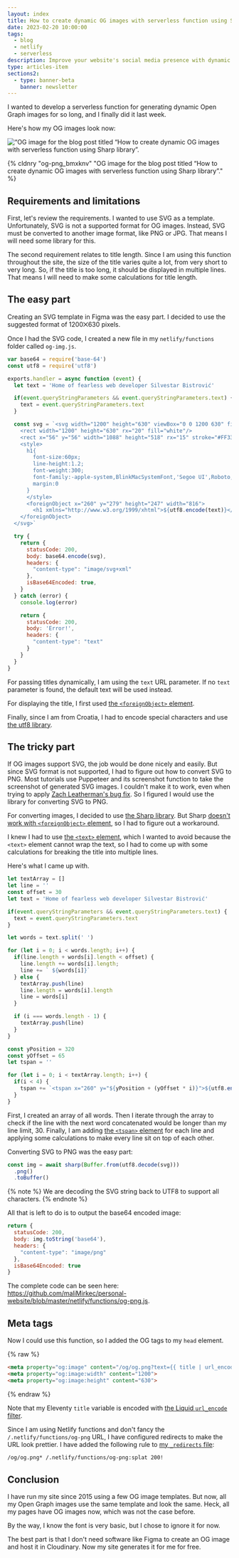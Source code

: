 ```yaml
---
layout: index
title: How to create dynamic OG images with serverless function using Sharp library
date: 2023-02-20 10:00:00
tags:
  - blog
  - netlify
  - serverless
description: Improve your website's social media presence with dynamic Open Graph images. Learn how with serverless functions and Sharp in this tutorial.
type: articles-item
sections2:
  - type: banner-beta
    banner: newsletter
---
```


I wanted to develop a serverless function for generating dynamic Open Graph images for so long, and I finally did it last week.

Here's how my OG images look now:



![“OG image for the blog post titled “How to create dynamic OG images with serverless function using Sharp library”.](/og/og-png?text=How%20to%20create%20dynamic%20OG%20images%20with%20serverless%20function%20using%20Sharp%20library)

{% cldnry "og-png_bmxknv" "OG image for the blog post titled “How to create dynamic OG images with serverless function using Sharp library”." %}

## Requirements and limitations

First, let's review the requirements. I wanted to use SVG as a template. Unfortunately, SVG is not a supported format for OG images. Instead, SVG must be converted to another image format, like PNG or JPG. That means I will need some library for this.

The second requirement relates to title length. Since I am using this function throughout the site, the size of the title varies quite a lot, from very short to very long. So, if the title is too long, it should be displayed in multiple lines. That means I will need to make some calculations for title length.

## The easy part

Creating an SVG template in Figma was the easy part. I decided to use the suggested format of 1200⨉630 pixels.

Once I had the SVG code, I created a new file in my `netlify/functions` folder called `og-img.js`.

```js
var base64 = require('base-64')
const utf8 = require('utf8')

exports.handler = async function (event) {
  let text = 'Home of fearless web developer Silvestar Bistrović'

  if(event.queryStringParameters && event.queryStringParameters.text) {
    text = event.queryStringParameters.text
  }

  const svg = `<svg width="1200" height="630" viewBox="0 0 1200 630" fill="none" xmlns="http://www.w3.org/2000/svg" xmlns:xlink="http://www.w3.org/1999/xlink">
    <rect width="1200" height="630" rx="20" fill="white"/>
    <rect x="56" y="56" width="1088" height="518" rx="15" stroke="#FF3366" stroke-width="14"/>
    <style>
      h1{
        font-size:60px;
        line-height:1.2;
        font-weight:300;
        font-family:-apple-system,BlinkMacSystemFont,'Segoe UI',Roboto,Helvetica,Arial,sans-serif,'Apple Color Emoji','Segoe UI Emoji','Segoe UI Symbol';
        margin:0
      }
      </style>
      <foreignObject x="260" y="279" height="247" width="816">
        <h1 xmlns="http://www.w3.org/1999/xhtml">${utf8.encode(text)}</h1>
    </foreignObject>
  </svg>`

  try {
    return {
      statusCode: 200,
      body: base64.encode(svg),
      headers: {
        "content-type": "image/svg+xml"
      },
      isBase64Encoded: true,
    }
  } catch (error) {
    console.log(error)

    return {
      statusCode: 200,
      body: 'Error!',
      headers: {
        "content-type": "text"
      }
    }
  }
}
```

For passing titles dynamically, I am using the `text` URL parameter. If no `text` parameter is found, the default text will be used instead.

For displaying the title, I first used [the `<foreignObject>` element](https://developer.mozilla.org/en-US/docs/Web/SVG/Element/foreignObject).

Finally, since I am from Croatia, I had to encode special characters and use [the utf8 library](https://www.npmjs.com/package/utf8).

## The tricky part

If OG images support SVG, the job would be done nicely and easily. But since SVG format is not supported, I had to figure out how to convert SVG to PNG. Most tutorials use Puppeteer and its screenshot function to take the screenshot of generated SVG images. I couldn't make it to work, even when trying to apply [Zach Leatherman's bug fix](https://www.zachleat.com/web/chromium-missing/). So I figured I would use the library for converting SVG to PNG.

For converting images, I decided to use [the Sharp library](https://www.npmjs.com/package/sharp). But Sharp [doesn't work with `<foreignObject>` element](https://github.com/lovell/sharp/issues/512#issuecomment-233340992), so I had to figure out a workaround.

I knew I had to use [the `<text>` element](https://developer.mozilla.org/en-US/docs/Web/SVG/Element/text), which I wanted to avoid because the `<text>` element cannot wrap the text, so I had to come up with some calculations for breaking the title into multiple lines.

Here's what I came up with.

```js
let textArray = []
let line = ''
const offset = 30
let text = 'Home of fearless web developer Silvestar Bistrović'

if(event.queryStringParameters && event.queryStringParameters.text) {
  text = event.queryStringParameters.text
}

let words = text.split(' ')

for (let i = 0; i < words.length; i++) {
  if(line.length + words[i].length < offset) {
    line.length += words[i].length;
    line += ` ${words[i]}`
  } else {
    textArray.push(line)
    line.length = words[i].length
    line = words[i]
  }

  if (i === words.length - 1) {
    textArray.push(line)
  }
}

const yPosition = 320
const yOffset = 65
let tspan = ''

for (let i = 0; i < textArray.length; i++) {
  if(i < 4) {
    tspan += `<tspan x="260" y="${yPosition + (yOffset * i)}">${utf8.encode(textArray[i].trim())}</tspan>`
  }
}
```

First, I created an array of all words. Then I iterate through the array to check if the line with the next word concatenated would be longer than my line limit, 30. Finally, I am adding [the `<tspan>` element](https://developer.mozilla.org/en-US/docs/Web/SVG/Element/tspan) for each line and applying some calculations to make every line sit on top of each other.

Converting SVG to PNG was the easy part:

```js
const img = await sharp(Buffer.from(utf8.decode(svg)))
  .png()
  .toBuffer()
```

{% note %}
We are decoding the SVG string back to UTF8 to support all characters.
{% endnote %}

All that is left to do is to output the base64 encoded image:

```js
return {
  statusCode: 200,
  body: img.toString('base64'),
  headers: {
    "content-type": "image/png"
  },
  isBase64Encoded: true
}
```

The complete code can be seen here: <https://github.com/maliMirkec/personal-website/blob/master/netlify/functions/og-png.js>.

## Meta tags

Now I could use this function, so I added the OG tags to my `head` element.

{% raw %}
```html
<meta property="og:image" content="/og/og.png?text={{ title | url_encode }}">
<meta property="og:image:width" content="1200">
<meta property="og:image:height" content="630">
```
{% endraw %}

Note that my Eleventy `title` variable is encoded with [the Liquid `url_encode` filter](https://liquidjs.com/filters/url_encode.html).

Since I am using Netlify functions and don't fancy the `/.netlify/functions/og-png` URL, I have configured redirects to make the URL look prettier. I have added the following rule to [my `_redirects` file](https://docs.netlify.com/routing/redirects/#syntax-for-the-redirects-file):

```txt
/og/og.png* /.netlify/functions/og-png:splat 200!
```

## Conclusion

I have run my site since 2015 using a few OG image templates. But now, all my Open Graph images use the same template and look the same. Heck, all my pages have OG images now, which was not the case before.

By the way, I know the font is very basic, but I chose to ignore it for now.

The best part is that I don't need software like Figma to create an OG image and host it in Cloudinary. Now my site generates it for me for free.

